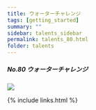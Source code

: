 ```yaml
---
title: ウォーターチャレンジ
tags: [getting_started]
summary: ""
sidebar: talents_sidebar
permalink: talents_80.html
folder: talents
---
```



##### No.80 ウォーターチャレンジ

![](https://yt3.ggpht.com/ytc/AKedOLTbCtN02EVfFE-YogZWgxCbRLhByR3LD-ACoef0xg=s176-c-k-c0x00ffffff-no-rj)






{% include links.html %}

